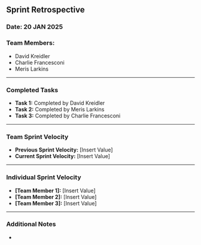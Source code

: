 ## Sprint Retrospective

### Date: 20 JAN 2025

### Team Members:
- David Kreidler
- Charlie Francesconi
- Meris Larkins

---

### Completed Tasks
- **Task 1:** Completed by David Kreidler
- **Task 2:** Completed by Meris Larkins
- **Task 3:** Completed by Charlie Francesconi

---

### Team Sprint Velocity
- **Previous Sprint Velocity:** [Insert Value]
- **Current Sprint Velocity:** [Insert Value]

---

### Individual Sprint Velocity
- **[Team Member 1]:** [Insert Value]
- **[Team Member 2]:** [Insert Value]
- **[Team Member 3]:** [Insert Value]

---

### Additional Notes
- 

